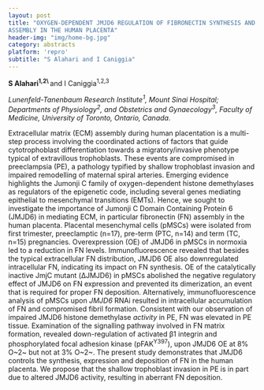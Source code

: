 ```yaml
---
layout: post
title: "OXYGEN-DEPENDENT JMJD6 REGULATION OF FIBRONECTIN SYNTHESIS AND
ASSEMBLY IN THE HUMAN PLACENTA"
header-img: "img/home-bg.jpg"
category: abstracts
platform: 'repro'
subtitle: "S Alahari and I Caniggia"
---
```

__S Alahari<sup>1,2\ <sup>__ and I Caniggia<sup>1,2,3</sup>

_Lunenfeld-Tanenbaum Research Institute<sup>1</sup>, Mount Sinai Hospital;
Departments of Physiology<sup>2</sup>, and Obstetrics and Gynaecology<sup>3</sup>, Faculty
of Medicine, University of Toronto, Ontario, Canada._

Extracellular matrix (ECM) assembly during human placentation is a
multi-step process involving the coordinated actions of factors that
guide cytotrophoblast differentiation towards a migratory/invasive
phenotype typical of extravillous trophoblasts. These events are
compromised in preeclampsia (PE), a pathology typified by shallow
trophoblast invasion and impaired remodelling of maternal spiral
arteries. Emerging evidence highlights the Jumonji C family of
oxygen-dependent histone demethylases as regulators of the epigenetic
code, including several genes mediating epithelial to mesenchymal
transitions (EMTs). Hence, we sought to investigate the importance of
Jumonji C Domain Containing Protein 6 (JMJD6) in mediating ECM, in
particular fibronectin (FN) assembly in the human placenta. Placental
mesenchymal cells (pMSCs) were isolated from first trimester,
preeclamptic (n=17), pre-term (PTC, n=14) and term (TC, n=15)
pregnancies. Overexpression (OE) of JMJD6 in pMSCs in normoxia led to a
reduction in FN levels. Immunofluorescence revealed that besides the
typical extracellular FN distribution, JMJD6 OE also downregulated
intracellular FN, indicating its impact on FN synthesis. OE of the
catalytically inactive JmjC mutant (ΔJMJD6) in pMSCs abolished the
negative regulatory effect of JMJD6 on FN expression and prevented its
dimerization, an event that is required for proper FN deposition.
Alternatively, immunofluorescence analysis of pMSCs upon _JMJD6_ RNAi
resulted in intracellular accumulation of FN and compromised fibril
formation. Consistent with our observation of impaired JMJD6 histone
demethylase _activity_ in PE, FN was elevated in PE tissue. Examination
of the signalling pathway involved in FN matrix formation, revealed
down-regulation of activated β1 integrin and phosphorylated focal
adhesion kinase (pFAK<sup>Y397</sup>), upon JMJD6 OE at 8% O~2~ but not at 3%
O~2~. The present study demonstrates that JMJD6 controls the synthesis,
expression and deposition of FN in the human placenta. We propose that
the shallow trophoblast invasion in PE is in part due to altered JMJD6
activity, resulting in aberrant FN deposition.
